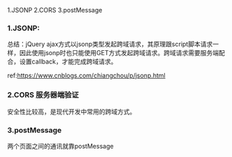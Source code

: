 
1.JSONP
2.CORS
3.postMessage

### 1.JSONP:
总结：jQuery ajax方式以jsonp类型发起跨域请求，其原理跟script脚本请求一样，因此使用jsonp时也只能使用GET方式发起跨域请求。跨域请求需要服务端配合，设置callback，才能完成跨域请求。

ref:https://www.cnblogs.com/chiangchou/p/jsonp.html


### 2.CORS 服务器端验证
安全性比较高，是现代开发中常用的跨域方式。

### 3.postMessage
两个页面之间的通讯就靠postMessage
